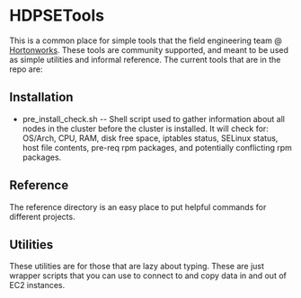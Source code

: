 <!--
  Licensed to the Apache Software Foundation (ASF) under one
  or more contributor license agreements.  See the NOTICE file
  distributed with this work for additional information
  regarding copyright ownership.  The ASF licenses this file
  to you under the Apache License, Version 2.0 (the
  "License"); you may not use this file except in compliance
  with the License.  You may obtain a copy of the License at

       http://www.apache.org/licenses/LICENSE-2.0

  Unless required by applicable law or agreed to in writing, software
  distributed under the License is distributed on an "AS IS" BASIS,
  WITHOUT WARRANTIES OR CONDITIONS OF ANY KIND, either express or implied.
  See the License for the specific language governing permissions and
  limitations under the License.
-->
HDPSETools
==========

This is a common place for simple tools that the field engineering team @ [Hortonworks](http://hortonworks.com).  These tools are community supported, and meant to be used as simple utilities and informal reference.  The current tools that are in the repo are:

## Installation

 - pre\_install\_check.sh -- Shell script used to gather information about all nodes in the cluster before the cluster is installed.  It will check for: OS/Arch, CPU, RAM, disk free space, iptables status, SELinux status, host file contents, pre-req rpm packages, and potentially conflicting rpm packages.

## Reference

The reference directory is an easy place to put helpful commands for different projects.

## Utilities

These utilities are for those that are lazy about typing.  These are just wrapper scripts that you can use to connect to and copy data in and out of EC2 instances.
